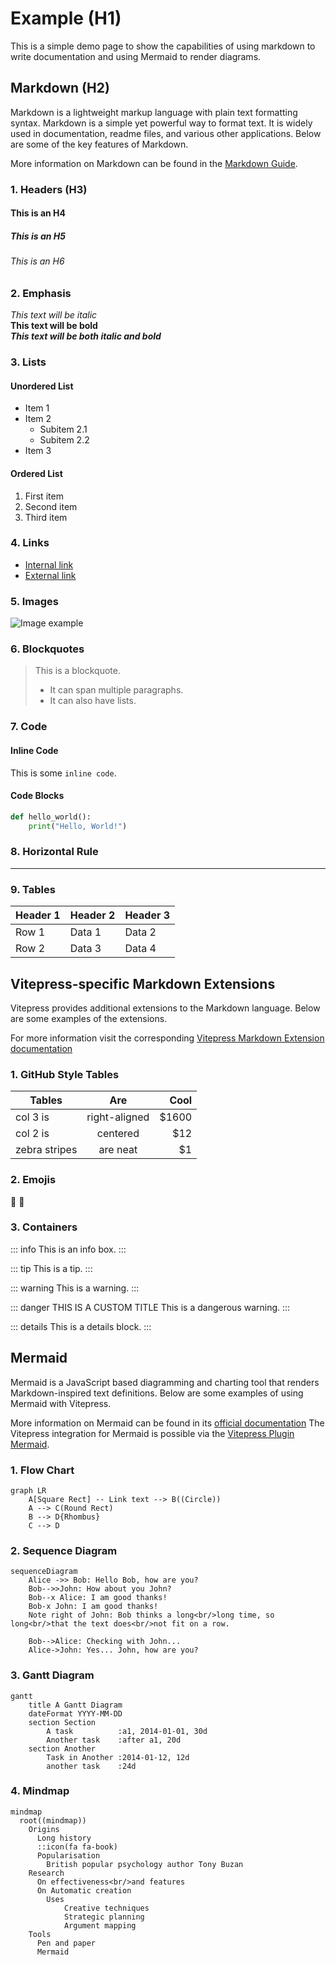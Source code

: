 # Example (H1)

This is a simple demo page to show the capabilities of using markdown to write documentation and using Mermaid to render diagrams.

## Markdown (H2)

Markdown is a lightweight markup language with plain text formatting syntax. 
Markdown is a simple yet powerful way to format text. It is widely used in documentation, readme files, and various other applications.
Below are some of the key features of Markdown.

More information on Markdown can be found in the [Markdown Guide](https://www.markdownguide.org/).

### 1. Headers (H3)

#### This is an H4
##### This is an H5
###### This is an H6

### 2. Emphasis

*This text will be italic*  
**This text will be bold**  
***This text will be both italic and bold***

### 3. Lists

#### Unordered List

- Item 1
- Item 2
    - Subitem 2.1
    - Subitem 2.2
- Item 3

#### Ordered List

1. First item
2. Second item
3. Third item

### 4. Links

- [Internal link](../index.md)
- [External link](https://refarch.oss.muenchen.de)

### 5. Images

![Image example](https://assets.muenchen.de/logos/lhm/logo-lhm-muenchen.svg)

### 6. Blockquotes

> This is a blockquote.
>
> - It can span multiple paragraphs.
> - It can also have lists.

### 7. Code

#### Inline Code

This is some `inline code`.

#### Code Blocks

```python
def hello_world(): 
    print("Hello, World!")
```

### 8. Horizontal Rule

---

### 9. Tables

| Header 1 | Header 2 | Header 3 |
|----------|----------|----------|
| Row 1    | Data 1   | Data 2   |
| Row 2    | Data 3   | Data 4   |

## Vitepress-specific Markdown Extensions

Vitepress provides additional extensions to the Markdown language.
Below are some examples of the extensions.

For more information visit the corresponding [Vitepress Markdown Extension documentation](https://vitepress.dev/guide/markdown)

### 1. GitHub Style Tables

| Tables        |      Are      |  Cool |
| ------------- | :-----------: | ----: |
| col 3 is      | right-aligned | $1600 |
| col 2 is      |   centered    |   $12 |
| zebra stripes |   are neat    |    $1 |

### 2. Emojis

:tada: :100:

### 3. Containers

::: info
This is an info box.
:::

::: tip
This is a tip.
:::

::: warning
This is a warning.
:::

::: danger THIS IS A CUSTOM TITLE
This is a dangerous warning.
:::

::: details
This is a details block.
:::

## Mermaid

Mermaid is a JavaScript based diagramming and charting tool that renders Markdown-inspired text definitions.
Below are some examples of using Mermaid with Vitepress.

More information on Mermaid can be found in its [official documentation](https://mermaid.js.org/)
The Vitepress integration for Mermaid is possible via the [Vitepress Plugin Mermaid](https://emersonbottero.github.io/vitepress-plugin-mermaid/).

### 1. Flow Chart

```mermaid
graph LR
    A[Square Rect] -- Link text --> B((Circle))
    A --> C(Round Rect)
    B --> D{Rhombus}
    C --> D
```

### 2. Sequence Diagram

```mermaid
sequenceDiagram
    Alice ->> Bob: Hello Bob, how are you?
    Bob-->>John: How about you John?
    Bob--x Alice: I am good thanks!
    Bob-x John: I am good thanks!
    Note right of John: Bob thinks a long<br/>long time, so long<br/>that the text does<br/>not fit on a row.

    Bob-->Alice: Checking with John...
    Alice->John: Yes... John, how are you?
```

### 3. Gantt Diagram

```mermaid
gantt
    title A Gantt Diagram
    dateFormat YYYY-MM-DD
    section Section
        A task          :a1, 2014-01-01, 30d
        Another task    :after a1, 20d
    section Another
        Task in Another :2014-01-12, 12d
        another task    :24d
```

### 4. Mindmap

```mermaid
mindmap
  root((mindmap))
    Origins
      Long history
      ::icon(fa fa-book)
      Popularisation
        British popular psychology author Tony Buzan
    Research
      On effectiveness<br/>and features
      On Automatic creation
        Uses
            Creative techniques
            Strategic planning
            Argument mapping
    Tools
      Pen and paper
      Mermaid
```